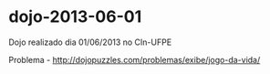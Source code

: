 dojo-2013-06-01
===============

Dojo realizado dia 01/06/2013 no CIn-UFPE

Problema - http://dojopuzzles.com/problemas/exibe/jogo-da-vida/
